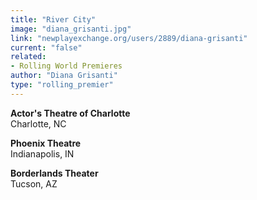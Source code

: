 ```yaml
---
title: "River City"
image: "diana_grisanti.jpg"
link: "newplayexchange.org/users/2889/diana-grisanti"
current: "false"
related:
- Rolling World Premieres
author: "Diana Grisanti"
type: "rolling_premier"
---
```


**Actor&#039;s Theatre of Charlotte**\
Charlotte, NC

**Phoenix Theatre**\
Indianapolis, IN

**Borderlands Theater**\
Tucson, AZ
